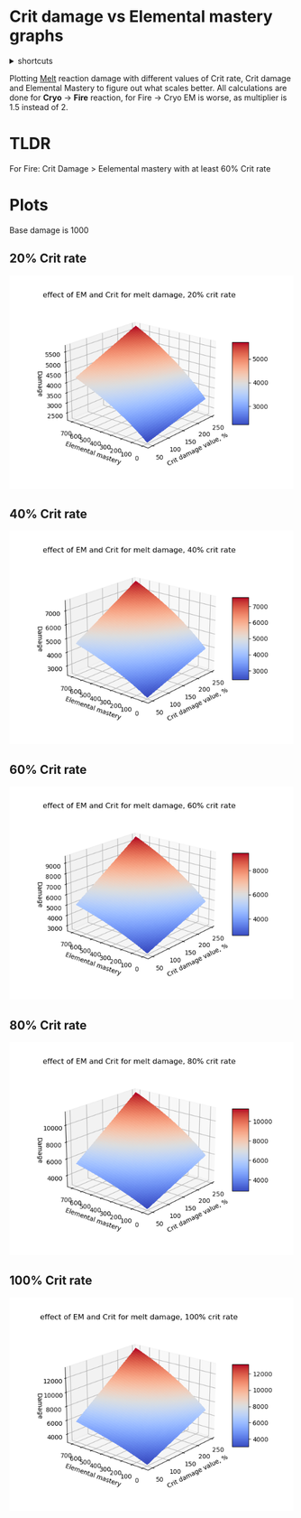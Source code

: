 # Crit damage vs Elemental mastery graphs

<details>
<summary>
shortcuts
</summary>
EM - Elemental mastery
</details>

Plotting [Melt](https://genshin-impact.fandom.com/wiki/Melt) reaction damage with different values of Crit rate, Crit damage and Elemental Mastery to figure out what scales better. 
All calculations are done for **Cryo** -> **Fire** reaction, for Fire -> Cryo EM is worse, as multiplier is 1.5 instead of 2.

# TLDR
For Fire:
Crit Damage > Eelemental mastery with at least 60% Crit rate

# Plots
Base damage is 1000 
## 20% Crit rate
![visualisation](plot_20%25.png)
## 40% Crit rate
![visualisation](plot_40%25.png)
## 60% Crit rate
![visualisation](plot_60%25.png)
## 80% Crit rate
![visualisation](plot_80%25.png)
## 100% Crit rate
![visualisation](plot_100%25.png)
